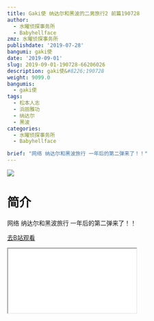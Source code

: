 ```yaml
---
title: Gaki使 纳达尔和黑波的二男旅行2 前篇190728
author:
  - 水曜侦探事务所
  - Babyhellface
zmz: 水曜侦探事务所
publishdate: '2019-07-28'
bangumi: gaki使
date: '2019-09-01'
slug: 2019-09-01-190728-66206026
description: gaki使&#8226;190728
weight: 9099.0
bangumis:
  - gaki使
tags:
  - 松本人志
  - 浜田雅功
  - 纳达尔
  - 黑波
categories:
  - 水曜侦探事务所
  - Babyhellface

brief: "网络 纳达尔和黑波旅行 一年后的第二弹来了！！"
---
```

![](https://raw.githubusercontent.com/tcgriffith/owaraisite/master/static/tmpimg/7b6ed17079974e075a5dc653dbac44736809868b.jpg.480.jpg)
# 简介  
网络
纳达尔和黑波旅行 一年后的第二弹来了！！  

[去B站观看](https://www.bilibili.com/video/av66206026/)
<div class ="resp-container"><iframe class="testiframe" src="//player.bilibili.com/player.html?aid=66206026"", scrolling="no", allowfullscreen="true" > </iframe></div> 

